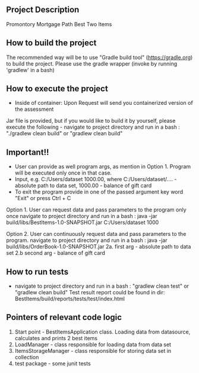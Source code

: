 ## Project Description
Promontory Mortgage Path Best Two Items

## How to build the project
The recommended way will be to use "Gradle build tool" (https://gradle.org) to build the project.
Please use the gradle wrapper (invoke by running 'gradlew' in a bash)

## How to execute the project
- Inside of container: Upon Request will send you containerized version of the assessment

Jar file is provided, but if you would like to build it by yourself, please execute the following - 
navigate to project directory and run in a bash : "./gradlew clean build" or "gradlew clean build"

## Important!!
- User can provide as well program args, as mention in Option 1. Program will be executed only once in that case.
- Input, e.g. C:/Users/dataset 1000.00, where C:/Users/dataset/.... - absolute path to data set, 1000.00 - balance of gift card
- To exit the program provide in one of the passed argument key word "Exit" or press Ctrl + C

Option 1. User can request data and pass parameters to the program only once
navigate to project directory and run in a bash :
java -jar build/libs/BestItems-1.0-SNAPSHOT.jar C:/Users/dataset 1000


Option 2. User can continuously request data and pass parameters to the program.
navigate to project directory and run in a bash :
java -jar build/libs/OrderBook-1.0-SNAPSHOT.jar
   2a. first arg - absolute path to data set
   2.b second arg - balance of gift card


## How to run tests
- navigate to project directory and run in a bash : "gradlew clean test" or "gradlew clean build"
  Test result report could be found in dir:
  BestItems/build/reports/tests/test/index.html

  

## Pointers of relevant code logic
1. Start point - BestItemsApplication class. Loading data from datasource,
   calculates and prints 2 best items
2. LoadManager - class responsible for loading data from data set
3. ItemsStorageManager - class responsible for storing data set in collection
4. test package - some junit tests